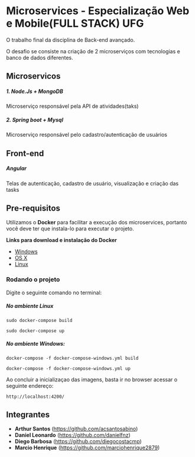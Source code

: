 # Microservices - Especialização Web e Mobile(FULL STACK) UFG 

O trabalho final da disciplina de Back-end avançado.

O desafio se consiste na criação de 2 microserviços com tecnologias e banco de dados diferentes.

## Microservicos
##### 1. Node.Js + MongoDB
Microserviço responsável pela API de atividades(taks) 

##### 2. Spring boot + Mysql
Microserviço responsável pelo cadastro/autenticação de usuários

## Front-end
##### Angular
Telas de autenticação, cadastro de usuário, visualização e criação das tasks

## Pre-requisitos
Utilizamos o **Docker** para facilitar a execução dos microservices, portanto você deve ter que instala-lo para executar o projeto.

**Links para download e instalação do Docker**

* [Windows](https://docs.docker.com/windows/started)
* [OS X](https://docs.docker.com/mac/started/)
* [Linux](https://docs.docker.com/linux/started/)

### Rodando o projeto
Digite o seguinte comando no terminal:
##### No ambiente Linux
`sudo docker-compose build`

`sudo docker-compose up`

##### No ambiente Windows:
`docker-compose -f docker-compose-windows.yml build`

`docker-compose -f docker-compose-windows.yml up`

Ao concluir a inicializaçao das imagens, basta ir no browser acessar o seguinte endereço:
```shell
http://localhost:4200/
```



## Integrantes
* **Arthur Santos**  (https://github.com/acsantosabino)
* **Daniel Leonardo**  (https://github.com/danielfnz)
*  **Diego Barbosa**  (https://github.com/diegocostacmp)
*  **Marcio Henrique**  (https://github.com/marciohenrique2879)

